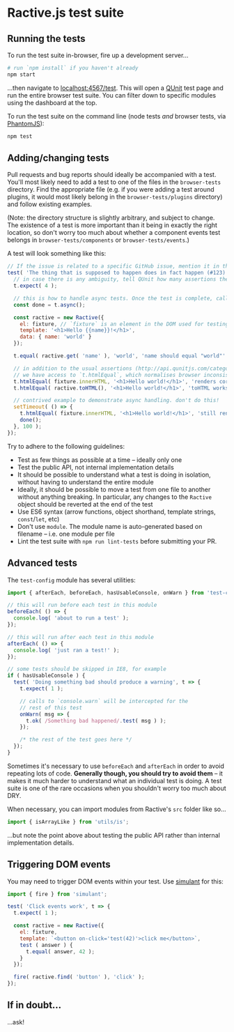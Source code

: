 # Ractive.js test suite

## Running the tests

To run the test suite in-browser, fire up a development server...

```bash
# run `npm install` if you haven't already
npm start
```

...then navigate to [localhost:4567/test](http://localhost:4567/test). This will open a [QUnit](https://qunitjs.com/) test page and run the entire browser test suite. You can filter down to specific modules using the dashboard at the top.

To run the test suite on the command line (node tests *and* browser tests, via [PhantomJS](http://phantomjs.org/)):

```bash
npm test
```

## Adding/changing tests

Pull requests and bug reports should ideally be accompanied with a test. You'll most likely need to add a test to one of the files in the `browser-tests` directory. Find the appropriate file (e.g. if you were adding a test around plugins, it would most likely belong in the `browser-tests/plugins` directory) and follow existing examples.

(Note: the directory structure is slightly arbitrary, and subject to change. The existence of a test is more important than it being in exactly the right location, so don't worry too much about whether a component events test belongs in `browser-tests/components` or `browser-tests/events`.)

A test will look something like this:

```js
// If the issue is related to a specific GitHub issue, mention it in the test title
test( 'The thing that is supposed to happen does in fact happen (#123)', t => {
  // in case there is any ambiguity, tell QUnit how many assertions there are
  t.expect( 4 );

  // this is how to handle async tests. Once the test is complete, call `done()`
  const done = t.async();

  const ractive = new Ractive({
    el: fixture, // `fixture` is an element in the DOM used for testing
    template: '<h1>Hello {{name}}!</h1>',
    data: { name: 'world' }
  });

  t.equal( ractive.get( 'name' ), 'world', 'name should equal "world"' );

  // in addition to the usual assertions (http://api.qunitjs.com/category/assert/)
  // we have access to `t.htmlEqual`, which normalises browser inconsistencies
  t.htmlEqual( fixture.innerHTML, '<h1>Hello world!</h1>', 'renders correctly' );
  t.htmlEqual( ractive.toHTML(), '<h1>Hello world!</h1>', 'toHTML works correctly' );

  // contrived example to demonstrate async handling. don't do this!
  setTimeout( () => {
    t.htmlEqual( fixture.innerHTML, '<h1>Hello world!</h1>', 'still rendered!' );
    done();
  }, 100 );
});
```

Try to adhere to the following guidelines:

* Test as few things as possible at a time – ideally only one
* Test the public API, not internal implementation details
* It should be possible to understand what a test is doing in isolation, without having to understand the entire module
* Ideally, it should be possible to move a test from one file to another without anything breaking. In particular, any changes to the `Ractive` object should be reverted at the end of the test
* Use ES6 syntax (arrow functions, object shorthand, template strings, `const`/`let`, etc)
* Don't use `module`. The module name is auto-generated based on filename – i.e. one module per file
* Lint the test suite with `npm run lint-tests` before submitting your PR.


## Advanced tests

The `test-config` module has several utilities:

```js
import { afterEach, beforeEach, hasUsableConsole, onWarn } from 'test-config';

// this will run before each test in this module
beforeEach( () => {
  console.log( 'about to run a test' );
});

// this will run after each test in this module
afterEach( () => {
  console.log( 'just ran a test!' );
});

// some tests should be skipped in IE8, for example
if ( hasUsableConsole ) {
  test( 'Doing something bad should produce a warning', t => {
    t.expect( 1 );

    // calls to `console.warn` will be intercepted for the
    // rest of this test
    onWarn( msg => {
      t.ok( /Something bad happened/.test( msg ) );
    });

    /* the rest of the test goes here */
  });
}
```

Sometimes it's necessary to use `beforeEach` and `afterEach` in order to avoid repeating lots of code. **Generally though, you should try to avoid them** – it makes it much harder to understand what an individual test is doing. A test suite is one of the rare occasions when you shouldn't worry too much about DRY.

When necessary, you can import modules from Ractive's `src` folder like so...

```js
import { isArrayLike } from 'utils/is';
```

...but note the point above about testing the public API rather than internal implementation details.

## Triggering DOM events

You may need to trigger DOM events within your test. Use [simulant](https://github.com/rich-harris/simulant) for this:

```js
import { fire } from 'simulant';

test( 'Click events work', t => {
  t.expect( 1 );

  const ractive = new Ractive({
    el: fixture,
    template: `<button on-click='test(42)'>click me</button>`,
    test ( answer ) {
      t.equal( answer, 42 );
    }
  });

  fire( ractive.find( 'button' ), 'click' );
});
```


## If in doubt...

...ask!
